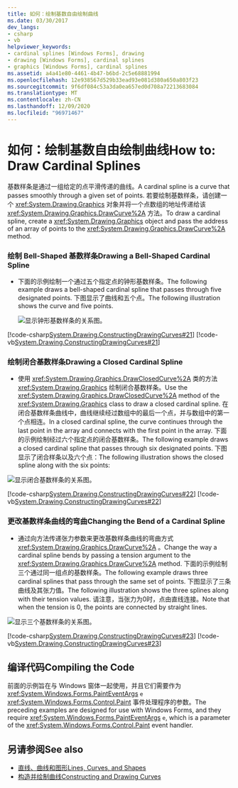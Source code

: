 ```yaml
---
title: 如何：绘制基数自由绘制曲线
ms.date: 03/30/2017
dev_langs:
- csharp
- vb
helpviewer_keywords:
- cardinal splines [Windows Forms], drawing
- drawing [Windows Forms], cardinal splines
- graphics [Windows Forms], cardinal splines
ms.assetid: a4a41e80-4461-4b47-b6bd-2c5e68881994
ms.openlocfilehash: 12e938567d529b33ead93e081d380a650a803f23
ms.sourcegitcommit: 9f6df084c53a3da0ea657ed0d708a72213683084
ms.translationtype: MT
ms.contentlocale: zh-CN
ms.lasthandoff: 12/09/2020
ms.locfileid: "96971467"
---
```

# <a name="how-to-draw-cardinal-splines"></a><span data-ttu-id="1ef86-102">如何：绘制基数自由绘制曲线</span><span class="sxs-lookup"><span data-stu-id="1ef86-102">How to: Draw Cardinal Splines</span></span>
<span data-ttu-id="1ef86-103">基数样条是通过一组给定的点平滑传递的曲线。</span><span class="sxs-lookup"><span data-stu-id="1ef86-103">A cardinal spline is a curve that passes smoothly through a given set of points.</span></span> <span data-ttu-id="1ef86-104">若要绘制基数样条，请创建一个 <xref:System.Drawing.Graphics> 对象并将一个点数组的地址传递给该 <xref:System.Drawing.Graphics.DrawCurve%2A> 方法。</span><span class="sxs-lookup"><span data-stu-id="1ef86-104">To draw a cardinal spline, create a <xref:System.Drawing.Graphics> object and pass the address of an array of points to the <xref:System.Drawing.Graphics.DrawCurve%2A> method.</span></span>  
  
### <a name="drawing-a-bell-shaped-cardinal-spline"></a><span data-ttu-id="1ef86-105">绘制 Bell-Shaped 基数样条</span><span class="sxs-lookup"><span data-stu-id="1ef86-105">Drawing a Bell-Shaped Cardinal Spline</span></span>  
  
- <span data-ttu-id="1ef86-106">下面的示例绘制一个通过五个指定点的钟形基数样条。</span><span class="sxs-lookup"><span data-stu-id="1ef86-106">The following example draws a bell-shaped cardinal spline that passes through five designated points.</span></span> <span data-ttu-id="1ef86-107">下图显示了曲线和五个点。</span><span class="sxs-lookup"><span data-stu-id="1ef86-107">The following illustration shows the curve and five points.</span></span>  
  
     ![显示钟形基数样条的关系图。](./media/how-to-draw-cardinal-splines/bell-shaped-cardinal-spline.png)  
  
 [!code-csharp[System.Drawing.ConstructingDrawingCurves#21](~/samples/snippets/csharp/VS_Snippets_Winforms/System.Drawing.ConstructingDrawingCurves/CS/Class1.cs#21)]
 [!code-vb[System.Drawing.ConstructingDrawingCurves#21](~/samples/snippets/visualbasic/VS_Snippets_Winforms/System.Drawing.ConstructingDrawingCurves/VB/Class1.vb#21)]  
  
### <a name="drawing-a-closed-cardinal-spline"></a><span data-ttu-id="1ef86-109">绘制闭合基数样条</span><span class="sxs-lookup"><span data-stu-id="1ef86-109">Drawing a Closed Cardinal Spline</span></span>  
  
- <span data-ttu-id="1ef86-110">使用 <xref:System.Drawing.Graphics.DrawClosedCurve%2A> 类的方法 <xref:System.Drawing.Graphics> 绘制闭合基数样条。</span><span class="sxs-lookup"><span data-stu-id="1ef86-110">Use the <xref:System.Drawing.Graphics.DrawClosedCurve%2A> method of the <xref:System.Drawing.Graphics> class to draw a closed cardinal spline.</span></span> <span data-ttu-id="1ef86-111">在闭合基数样条曲线中，曲线继续经过数组中的最后一个点，并与数组中的第一个点相连。</span><span class="sxs-lookup"><span data-stu-id="1ef86-111">In a closed cardinal spline, the curve continues through the last point in the array and connects with the first point in the array.</span></span> <span data-ttu-id="1ef86-112">下面的示例绘制经过六个指定点的闭合基数样条。</span><span class="sxs-lookup"><span data-stu-id="1ef86-112">The following example draws a closed cardinal spline that passes through six designated points.</span></span> <span data-ttu-id="1ef86-113">下图显示了闭合样条以及六个点：</span><span class="sxs-lookup"><span data-stu-id="1ef86-113">The following illustration shows the closed spline along with the six points:</span></span>  
  
 ![显示闭合基数样条的关系图。](./media/how-to-draw-cardinal-splines/closed-cardinal-spine.png)  
  
 [!code-csharp[System.Drawing.ConstructingDrawingCurves#22](~/samples/snippets/csharp/VS_Snippets_Winforms/System.Drawing.ConstructingDrawingCurves/CS/Class1.cs#22)]
 [!code-vb[System.Drawing.ConstructingDrawingCurves#22](~/samples/snippets/visualbasic/VS_Snippets_Winforms/System.Drawing.ConstructingDrawingCurves/VB/Class1.vb#22)]  
  
### <a name="changing-the-bend-of-a-cardinal-spline"></a><span data-ttu-id="1ef86-115">更改基数样条曲线的弯曲</span><span class="sxs-lookup"><span data-stu-id="1ef86-115">Changing the Bend of a Cardinal Spline</span></span>  
  
- <span data-ttu-id="1ef86-116">通过向方法传递张力参数来更改基数样条曲线的弯曲方式 <xref:System.Drawing.Graphics.DrawCurve%2A> 。</span><span class="sxs-lookup"><span data-stu-id="1ef86-116">Change the way a cardinal spline bends by passing a tension argument to the <xref:System.Drawing.Graphics.DrawCurve%2A> method.</span></span> <span data-ttu-id="1ef86-117">下面的示例绘制三个通过同一组点的基数样条。</span><span class="sxs-lookup"><span data-stu-id="1ef86-117">The following example draws three cardinal splines that pass through the same set of points.</span></span> <span data-ttu-id="1ef86-118">下图显示了三条曲线及其张力值。</span><span class="sxs-lookup"><span data-stu-id="1ef86-118">The following illustration shows the three splines along with their tension values.</span></span> <span data-ttu-id="1ef86-119">请注意，当张力为0时，点由直线连接。</span><span class="sxs-lookup"><span data-stu-id="1ef86-119">Note that when the tension is 0, the points are connected by straight lines.</span></span>  
  
 ![显示三个基数样条的关系图。](./media/how-to-draw-cardinal-splines/three-cardinal-splines.png)  
  
 [!code-csharp[System.Drawing.ConstructingDrawingCurves#23](~/samples/snippets/csharp/VS_Snippets_Winforms/System.Drawing.ConstructingDrawingCurves/CS/Class1.cs#23)]
 [!code-vb[System.Drawing.ConstructingDrawingCurves#23](~/samples/snippets/visualbasic/VS_Snippets_Winforms/System.Drawing.ConstructingDrawingCurves/VB/Class1.vb#23)]  
  
## <a name="compiling-the-code"></a><span data-ttu-id="1ef86-121">编译代码</span><span class="sxs-lookup"><span data-stu-id="1ef86-121">Compiling the Code</span></span>  
 <span data-ttu-id="1ef86-122">前面的示例旨在与 Windows 窗体一起使用，并且它们需要作为 <xref:System.Windows.Forms.PaintEventArgs> `e` <xref:System.Windows.Forms.Control.Paint> 事件处理程序的参数。</span><span class="sxs-lookup"><span data-stu-id="1ef86-122">The preceding examples are designed for use with Windows Forms, and they require <xref:System.Windows.Forms.PaintEventArgs> `e`, which is a parameter of the <xref:System.Windows.Forms.Control.Paint> event handler.</span></span>  
  
## <a name="see-also"></a><span data-ttu-id="1ef86-123">另请参阅</span><span class="sxs-lookup"><span data-stu-id="1ef86-123">See also</span></span>

- [<span data-ttu-id="1ef86-124">直线、曲线和图形</span><span class="sxs-lookup"><span data-stu-id="1ef86-124">Lines, Curves, and Shapes</span></span>](lines-curves-and-shapes.md)
- [<span data-ttu-id="1ef86-125">构造并绘制曲线</span><span class="sxs-lookup"><span data-stu-id="1ef86-125">Constructing and Drawing Curves</span></span>](constructing-and-drawing-curves.md)
